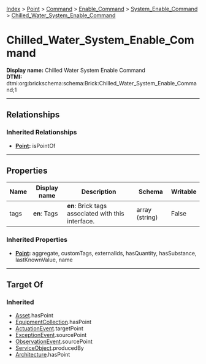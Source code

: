 [Index](../../../../Index.md) > [Point](../../../Point.md) > [Command](../../Command.md) > [Enable_Command](../Enable_Command.md) > [System_Enable_Command](System_Enable_Command.md) > [Chilled_Water_System_Enable_Command](#)
# Chilled_Water_System_Enable_Command

**Display name:** Chilled Water System Enable Command<br />
**DTMI:** dtmi:org:brickschema:schema:Brick:Chilled_Water_System_Enable_Command;1

---

## Relationships
### Inherited Relationships
* **[Point](../../../Point.md):** isPointOf

---

## Properties
|Name|Display name|Description|Schema|Writable|
|-|-|-|-|-|
|tags|**en**: Tags|**en**: Brick tags associated with this interface.|array (string)|False|
### Inherited Properties
* **[Point](../../../Point.md):** aggregate, customTags, externalIds, hasQuantity, hasSubstance, lastKnownValue, name

---

## Target Of
### Inherited
* [Asset](../../../../Asset/Asset.md).hasPoint
* [EquipmentCollection](../../../../Collection/AssetCollection/EquipmentCollection/EquipmentCollection.md).hasPoint
* [ActuationEvent](../../../../Event/PointEvent/ActuationEvent.md).targetPoint
* [ExceptionEvent](../../../../Event/PointEvent/ExceptionEvent.md).sourcePoint
* [ObservationEvent](../../../../Event/PointEvent/ObservationEvent.md).sourcePoint
* [ServiceObject](../../../../Information/ServiceObject/ServiceObject.md).producedBy
* [Architecture](../../../../Space/Architecture/Architecture.md).hasPoint

